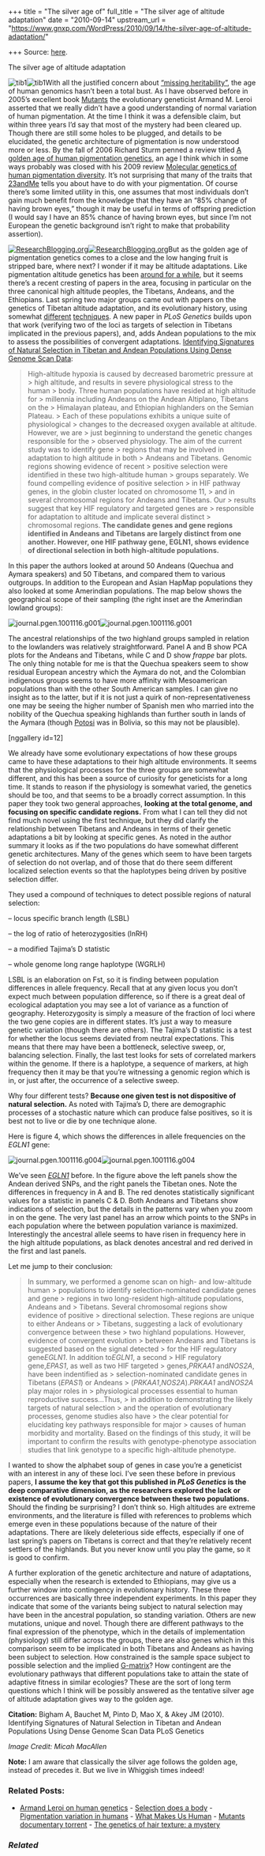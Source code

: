 +++
title = "The silver age of"
full_title = "The silver age of altitude adaptation"
date = "2010-09-14"
upstream_url = "https://www.gnxp.com/WordPress/2010/09/14/the-silver-age-of-altitude-adaptation/"

+++
Source: [here](https://www.gnxp.com/WordPress/2010/09/14/the-silver-age-of-altitude-adaptation/).

The silver age of altitude adaptation

![tib1](https://i0.wp.com/blogs.discovermagazine.com/gnxp/files/2010/09/tib11.png?resize=200%2C219)![tib1](https://i0.wp.com/blogs.discovermagazine.com/gnxp/files/2010/09/tib11.png?resize=200%2C219)With all the justified concern about [“missing heritability”](https://scholar.google.com/scholar?q=%22missing+heritability%22&hl=en&btnG=Search&as_sdt=400000000001&as_sdtp=on), the age of human genomics hasn’t been a total bust. As I have observed before in 2005’s excellent book [Mutants](https://www.amazon.com/exec/obidos/ASIN/0670031100/geneexpressio-20/) the evolutionary geneticist Armand M. Leroi asserted that we really didn’t have a good understanding of normal variation of human pigmentation. At the time I think it was a defensible claim, but within three years I’d say that most of the mystery had been cleared up. Though there are still some holes to be plugged, and details to be elucidated, the genetic architecture of pigmentation is now understood more or less. By the fall of 2006 Richard Sturm penned a review titled [A golden age of human pigmentation genetics](http://www.ncbi.nlm.nih.gov/pubmed/16857289), an age I think which in some ways probably was closed with his 2009 review [Molecular genetics of human pigmentation diversity](http://www.ncbi.nlm.nih.gov/pubmed/19297406). It’s not surprising that many of the traits that [23andMe](https://www.23andme.com) tells you about have to do with your pigmentation. Of course there’s some limited utility in this, one assumes that most individuals don’t gain much benefit from the knowledge that they have an “85% change of having brown eyes,” though it may be useful in terms of offspring prediction (I would say I have an 85% chance of having brown eyes, but since I’m not European the genetic background isn’t right to make that probability assertion).

[![ResearchBlogging.org](https://i0.wp.com/www.researchblogging.org/public/citation_icons/rb2_large_gray.png?w=640)![ResearchBlogging.org](https://i0.wp.com/www.researchblogging.org/public/citation_icons/rb2_large_gray.png?w=640)](http://www.researchblogging.org)But as the golden age of pigmentation genetics comes to a close and the low hanging fruit is stripped bare, where next? I wonder if it may be altitude adaptations. Like pigmentation altitude genetics has been [around for a while](http://www.nature.com/news/1998/040216/full/news040216-7.html), but it seems there’s a recent cresting of papers in the area, focusing in particular on the three canonical high altitude peoples, the Tibetans, Andeans, and the Ethiopians. Last spring two major groups came out with papers on the genetics of Tibetan altitude adaptation, and its evolutionary history, using somewhat [different](http://blogs.discovermagazine.com/gnxp/2010/05/breathing-like-buddha-altitude-tibet/) [techniques](http://blogs.discovermagazine.com/gnxp/2010/07/why-tibetans-breath-so-easy-up-high/). A new paper in *PLoS Genetics* builds upon that work (verifying two of the loci as targets of selection in Tibetans implicated in the previous papers), and, adds Andean populations to the mix to assess the possibilities of convergent adaptations. [Identifying Signatures of Natural Selection in Tibetan and Andean Populations Using Dense Genome Scan Data](http://www.plosgenetics.org/article/info:doi/10.1371/journal.pgen.1001116?utm_source=feedburner&utm_medium=feed&utm_campaign=Feed:+plosgenetics/NewArticles+(PLoS+Genetics:+New+Articles)):

> High-altitude hypoxia is caused by decreased barometric pressure at > high altitude, and results in severe physiological stress to the human > body. Three human populations have resided at high altitude for > millennia including Andeans on the Andean Altiplano, Tibetans on the > Himalayan plateau, and Ethiopian highlanders on the Semian Plateau. > Each of these populations exhibits a unique suite of physiological > changes to the decreased oxygen available at altitude. However, we are > just beginning to understand the genetic changes responsible for the > observed physiology. The aim of the current study was to identify gene > regions that may be involved in adaptation to high altitude in both > Andeans and Tibetans. Genomic regions showing evidence of recent > positive selection were identified in these two high-altitude human > groups separately. We found compelling evidence of positive selection > in HIF pathway genes, in the globin cluster located on chromosome 11, > and in several chromosomal regions for Andeans and Tibetans. Our > results suggest that key HIF regulatory and targeted genes are > responsible for adaptation to altitude and implicate several distinct > chromosomal regions. **The candidate genes and gene regions identified in Andeans and Tibetans are largely distinct from one another. However, one HIF pathway gene, EGLN1, shows evidence of directional selection in both high-altitude populations.**

In this paper the authors looked at around 50 Andeans (Quechua and Aymara speakers) and 50 Tibetans, and compared them to various outgroups. In addition to the European and Asian HapMap populations they also looked at some Amerindian populations. The map below shows the geographical scope of their sampling (the right inset are the Amerindian lowland groups):

![journal.pgen.1001116.g001](https://i0.wp.com/blogs.discovermagazine.com/gnxp/files/2010/09/journal.pgen.1001116.g001.png?resize=600%2C324)![journal.pgen.1001116.g001](https://i0.wp.com/blogs.discovermagazine.com/gnxp/files/2010/09/journal.pgen.1001116.g001.png?resize=600%2C324)

The ancestral relationships of the two highland groups sampled in relation to the lowlanders was relatively straightforward. Panel A and B show PCA plots for the Andeans and Tibetans, while C and D show *frappe* bar plots. The only thing notable for me is that the Quechua speakers seem to show residual European ancestry which the Aymara do not, and the Colombian indigenous groups seems to have more affinity with Mesoamerican populations than with the other South American samples. I can give no insight as to the latter, but if it is not just a quirk of non-representativeness one may be seeing the higher number of Spanish men who married into the nobility of the Quechua speaking highlands than further south in lands of the Aymara (though [Potosi](https://en.wikipedia.org/wiki/Potos%C3%AD#History_and_silver_production) was in Bolivia, so this may not be plausible).

\[nggallery id=12\]

We already have some evolutionary expectations of how these groups came to have these adaptations to their high altitude environments. It seems that the physiological processes for the three groups are somewhat different, and this has been a source of curiosity for geneticists for a long time. It stands to reason if the physiology is somewhat varied, the genetics should be too, and that seems to be a broadly correct assumption. In this paper they took two general approaches, **looking at the total genome, and focusing on specific candidate regions.** From what I can tell they did not find much novel using the first technique, but they did clarify the relationship between Tibetans and Andeans in terms of their genetic adaptations a bit by looking at specific genes. As noted in the author summary it looks as if the two populations do have somewhat different genetic architectures. Many of the genes which seem to have been targets of selection do not overlap, and of those that do there seem different localized selection events so that the haplotypes being driven by positive selection differ.

They used a compound of techniques to detect possible regions of natural selection:

– locus specific branch length (LSBL)

– the log of ratio of heterozygosities (lnRH)

– a modified Tajima’s D statistic

– whole genome long range haplotype (WGRLH)

LSBL is an elaboration on Fst, so it is finding between population differences in allele frequency. Recall that at any given locus you don’t expect much between population difference, so if there is a great deal of ecological adaptation you may see a lot of variance as a function of geography. Heterozygosity is simply a measure of the fraction of loci where the two gene copies are in different states. It’s just a way to measure genetic variation (though there are others). The Tajima’s D statistic is a test for whether the locus seems deviated from neutral expectations. This means that there may have been a bottleneck, selective sweep, or, balancing selection. Finally, the last test looks for sets of correlated markers within the genome. If there is a haplotype, a sequence of markers, at high frequency then it may be that you’re witnessing a genomic region which is in, or just after, the occurrence of a selective sweep.

Why four different tests? **Because one given test is not dispositive of natural selection.** As noted with Tajima’s D, there are demographic processes of a stochastic nature which can produce false positives, so it is best not to live or die by one technique alone.

Here is figure 4, which shows the differences in allele frequencies on the *EGLN1* gene:

![journal.pgen.1001116.g004](https://i0.wp.com/blogs.discovermagazine.com/gnxp/files/2010/09/journal.pgen.1001116.g004.png?resize=600%2C525)![journal.pgen.1001116.g004](https://i0.wp.com/blogs.discovermagazine.com/gnxp/files/2010/09/journal.pgen.1001116.g004.png?resize=600%2C525)

We’ve seen [*EGLN1*](http://blogs.discovermagazine.com/gnxp/2010/05/breathing-like-buddha-altitude-tibet/) before. In the figure above the left panels show the Andean derived SNPs, and the right panels the Tibetan ones. Note the differences in frequency in A and B. The red denotes statistically significant values for a statistic in panels C & D. Both Andeans and Tibetans show indications of selection, but the details in the patterns vary when you zoom in on the gene. The very last panel has an arrow which points to the SNPs in each population where the between population variance is maximized. Interestingly the ancestral allele seems to have risen in frequency here in the high altitude populations, as black denotes ancestral and red derived in the first and last panels.

Let me jump to their conclusion:

> In summary, we performed a genome scan on high- and low-altitude human > populations to identify selection-nominated candidate genes and gene > regions in two long-resident high-altitude populations, Andeans and > Tibetans. Several chromosomal regions show evidence of positive > directional selection. These regions are unique to either Andeans or > Tibetans, suggesting a lack of evolutionary convergence between these > two highland populations. However, evidence of convergent evolution > between Andeans and Tibetans is suggested based on the signal detected > for the HIF regulatory gene*EGLN1*. In addition to*EGLN1*, a second > HIF regulatory gene,*EPAS1*, as well as two HIF targeted > genes,*PRKAA1* and*NOS2A*, have been indentified as > selection-nominated candidate genes in Tibetans (*EPAS1*) or Andeans > (*PRKAA1*,*NOS2A*).*PRKAA1* and*NOS2A* play major roles in > physiological processes essential to human reproductive success…Thus, > in addition to demonstrating the likely targets of natural selection > and the operation of evolutionary processes, genome studies also have > the clear potential for elucidating key pathways responsible for major > causes of human morbidity and mortality. Based on the findings of this study, it will be important to confirm the results with genotype-phenotype association studies that link genotype to a specific high-altitude phenotype.

I wanted to show the alphabet soup of genes in case you’re a geneticist with an interest in any of these loci. I’ve seen these before in previous papers, **I assume the key that got this published in *PLoS Genetics* is the deep comparative dimension, as the researchers explored the lack or existence of evolutionary convergence between these two populations.** Should the finding be surprising? I don’t think so. High altitudes are extreme environments, and the literature is filled with references to problems which emerge even in these populations because of the nature of their adaptations. There are likely deleterious side effects, especially if one of last spring’s papers on Tibetans is correct and that they’re relatively recent settlers of the highlands. But you never know until you play the game, so it is good to confirm.

A further exploration of the genetic architecture and nature of adaptations, especially when the research is extended to Ethiopians, may give us a further window into contingency in evolutionary history. These three occurrences are basically three independent experiments. In this paper they indicate that some of the variants being subject to natural selection may have been in the ancestral population, so standing variation. Others are new mutations, unique and novel. Though there are different pathways to the final expression of the phenotype, which in the details of implementation (physiology) still differ across the groups, there are also genes which in this comparison seem to be implicated in both Tibetans and Andeans as having been subject to selection. How constrained is the sample space subject to possible selection and the implied [G-matrix](http://www.bio.tamu.edu/users/ajones/gmatrixonline/gmatrixonline.html)? How contingent are the evolutionary pathways that different populations take to attain the state of adaptive fitness in similar ecologies? These are the sort of long term questions which I think will be possibly answered as the tentative silver age of altitude adaptation gives way to the golden age.

**Citation:** Bigham A, Bauchet M, Pinto D, Mao X, & Akey JM (2010). Identifying Signatures of Natural Selection in Tibetan and Andean Populations Using Dense Genome Scan Data PLoS Genetics

*Image Credit: Micah MacAllen*

**Note:** I am aware that classically the silver age follows the golden age, instead of precedes it. But we live in Whiggish times indeed!

### Related Posts:

- [Armand Leroi on human
  genetics](https://www.gnxp.com/WordPress/2007/11/18/armand-leroi-on-human-genetics/) - [Selection does a
  body](https://www.gnxp.com/WordPress/2007/10/09/selection-does-a-body/) - [Pigmentation variation in
  humans](https://www.gnxp.com/WordPress/2009/03/18/pigmentation-variation-in-humans/) - [What Makes Us
  Human](https://www.gnxp.com/WordPress/2006/12/10/what-makes-us-human/) - [Mutants documentary
  torrent](https://www.gnxp.com/WordPress/2006/10/16/mutants-documentary-torrent/) - [The genetics of hair texture: a
  mystery](https://www.gnxp.com/WordPress/2011/10/02/the-genetics-of-hair-texture-a-mystery/)

### *Related*

[](https://www.addtoany.com/add_to/facebook?linkurl=https%3A%2F%2Fwww.gnxp.com%2FWordPress%2F2010%2F09%2F14%2Fthe-silver-age-of-altitude-adaptation%2F&linkname=The%20silver%20age%20of%20altitude%20adaptation "Facebook")[](https://www.addtoany.com/add_to/twitter?linkurl=https%3A%2F%2Fwww.gnxp.com%2FWordPress%2F2010%2F09%2F14%2Fthe-silver-age-of-altitude-adaptation%2F&linkname=The%20silver%20age%20of%20altitude%20adaptation "Twitter")[](https://www.addtoany.com/add_to/email?linkurl=https%3A%2F%2Fwww.gnxp.com%2FWordPress%2F2010%2F09%2F14%2Fthe-silver-age-of-altitude-adaptation%2F&linkname=The%20silver%20age%20of%20altitude%20adaptation "Email")[](https://www.addtoany.com/share)
